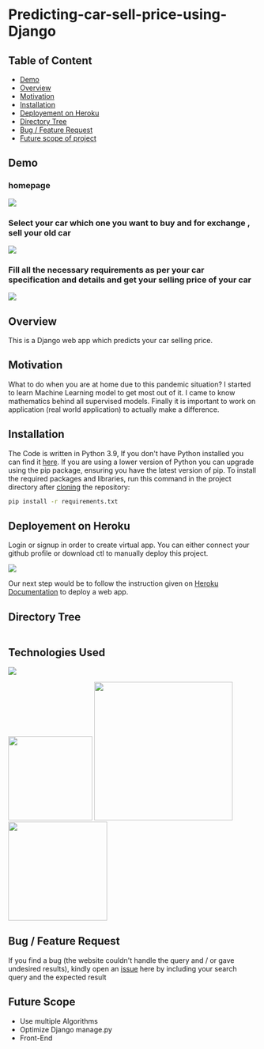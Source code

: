 # Predicting-car-sell-price-using-Django

## Table of Content
  * [Demo](#demo)
  * [Overview](#overview)
  * [Motivation](#motivation)
  * [Installation](#installation)
  * [Deployement on Heroku](#deployement-on-heroku)
  * [Directory Tree](#directory-tree)
  * [Bug / Feature Request](#bug---feature-request)
  * [Future scope of project](#future-scope)

## Demo

### homepage

<a href="https://imgflip.com/gif/5tfh4n"><img src="https://i.imgflip.com/5tfh4n.gif"></a> 

### Select your car which one you want to buy and for exchange , sell your old car

<a href="https://imgflip.com/gif/5tw2bq"><img src="https://i.imgflip.com/5tw2bq.gif"></a>


### Fill all the necessary requirements as per your car specification and details and get your selling price of your car


<a href="https://imgflip.com/gif/5tw2m9"><img src="https://i.imgflip.com/5tw2m9.gif"></a>




## Overview
This is a Django web app which predicts your car selling price.

## Motivation
What to do when you are at home due to this pandemic situation? I started to learn Machine Learning model to get most out of it. I came to know mathematics behind all supervised models. Finally it is important to work on application (real world application) to actually make a difference.

## Installation
The Code is written in Python 3.9, If you don't have Python installed you can find it [here](https://www.python.org/downloads/). If you are using a lower version of Python you can upgrade using the pip package, ensuring you have the latest version of pip. To install the required packages and libraries, run this command in the project directory after [cloning](https://www.howtogeek.com/451360/how-to-clone-a-github-repository/) the repository:
```bash
pip install -r requirements.txt
```

## Deployement on Heroku
Login or signup in order to create virtual app. You can either connect your github profile or download ctl to manually deploy this project.

[![](https://i.imgur.com/dKmlpqX.png)](https://heroku.com)

Our next step would be to follow the instruction given on [Heroku Documentation](https://devcenter.heroku.com/articles/getting-started-with-python) to deploy a web app.

## Directory Tree 
```

```

## Technologies Used

![](https://forthebadge.com/images/badges/made-with-python.svg)

[<img target="_blank" src="https://cdn.freebiesupply.com/logos/thumbs/2x/django-community-logo.png" width=170>](https://www.djangoproject.com/) [<img target="_blank" src="https://number1.co.za/wp-content/uploads/2017/10/gunicorn_logo-300x85.png" width=280>](https://gunicorn.org) [<img target="_blank" src="https://scikit-learn.org/stable/_static/scikit-learn-logo-small.png" width=200>](https://scikit-learn.org/stable/) 


## Bug / Feature Request

If you find a bug (the website couldn't handle the query and / or gave undesired results), kindly open an [issue](https://github.com/Vaishnokmr/Predicting-car-sell-price-using-Django/issues) here by including your search query and the expected result

## Future Scope

* Use multiple Algorithms
* Optimize Django manage.py
* Front-End 
